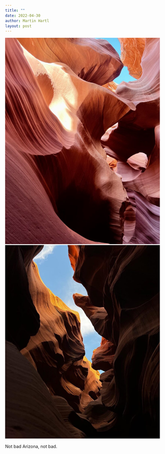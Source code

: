 ```yaml
---
title: ""
date: 2022-04-30
author: Martin Hartl
layout: post
---
```

![](assets/images/2022-04-30-1.jpg)
![](assets/images/2022-04-30-2.jpg)

Not bad Arizona, not bad.